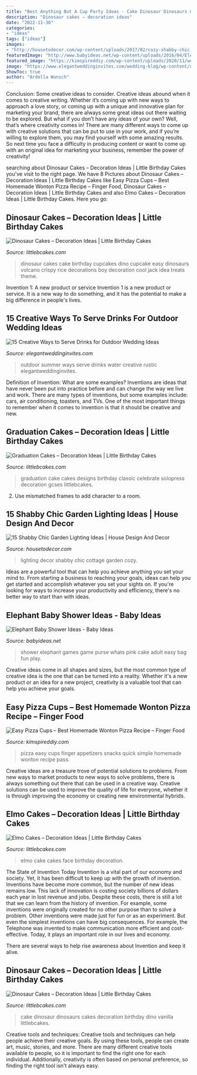 ```yaml
---
title: "Best Anything But A Cup Party Ideas - Cake Dinosaur Dinosaurs Cakes Decoration Birthday Dino Vanilla Littlebcakes"
description: "Dinosaur cakes – decoration ideas"
date: "2022-11-30"
categories:
- "ideas"
tags: ["ideas"]
images:
- "http://housetodecor.com/wp-content/uploads/2017/02/cozy-shabby-chic-cottage-lighting-decor.jpg"
featuredImage: "http://www.babyideas.net/wp-content/uploads/2016/04/Elephant-Baby-Shower-Games.jpg"
featured_image: "https://kimspireddiy.com/wp-content/uploads/2020/11/wonton-pizza-cups-1.jpg"
image: "https://www.elegantweddinginvites.com/wedding-blog/wp-content/uploads/2015/06/water-serve-ideas-for-summer-outdoor-wedding-ideas.jpg"
ShowToc: true
author: "Ardella Wunsch"
---
```



Conclusion: Some creative ideas to consider.
Creative ideas abound when it comes to creative writing. Whether it’s coming up with new ways to approach a love story, or coming up with a unique and innovative plan for marketing your brand, there are always some great ideas out there waiting to be explored. But what if you don’t have any ideas of your own? Well, that’s where creativity comes in! There are many different ways to come up with creative solutions that can be put to use in your work, and if you’re willing to explore them, you may find yourself with some amazing results. So next time you face a difficulty in producing content or want to come up with an original idea for marketing your business, remember the power of creativity!

	

		
searching about Dinosaur Cakes – Decoration Ideas | Little Birthday Cakes you've visit to the right page. We have 8 Pictures about Dinosaur Cakes – Decoration Ideas | Little Birthday Cakes like Easy Pizza Cups – Best Homemade Wonton Pizza Recipe – Finger Food, Dinosaur Cakes – Decoration Ideas | Little Birthday Cakes and also Elmo Cakes – Decoration Ideas | Little Birthday Cakes. Here you go:
		
    
## Dinosaur Cakes – Decoration Ideas | Little Birthday Cakes

<img loading=lazy src="http://www.littlebcakes.com/wp-content/uploads/2013/08/Dinosaur-Birthday-Cake1.jpg" onerror="this.onerror=null;this.src='https://tse1.mm.bing.net/th?id=OIP.FVTtsFlDF4Q7UPWDlbuZxwHaLJ&amp;pid=15.1';" alt="Dinosaur Cakes – Decoration Ideas | Little Birthday Cakes">

_Source: littlebcakes.com_

>dinosaur cakes cake birthday cupcakes dino cupcake easy dinosaurs volcano crispy rice decorations boy decoration cool jack idea treats theme. 

	

Invention 1: A new product or service
Invention 1 is a new product or service. It is a new way to do something, and it has the potential to make a big difference in people's lives.

    
## 15 Creative Ways To Serve Drinks For Outdoor Wedding Ideas

<img loading=lazy src="https://www.elegantweddinginvites.com/wedding-blog/wp-content/uploads/2015/06/water-serve-ideas-for-summer-outdoor-wedding-ideas.jpg" onerror="this.onerror=null;this.src='https://tse4.mm.bing.net/th?id=OIP.atQ8eeu_baGh4uEhvQptOgHaJ3&amp;pid=15.1';" alt="15 Creative Ways to Serve Drinks for Outdoor Wedding Ideas">

_Source: elegantweddinginvites.com_

>outdoor summer ways serve drinks water creative rustic elegantweddinginvites. 

	

Definition of Invention: What are some examples?
Inventions are ideas that have never been put into practice before and can change the way we live and work. There are many types of inventions, but some examples include: cars, air conditioning, toasters, and TVs. One of the most important things to remember when it comes to invention is that it should be creative and new.

    
## Graduation Cakes – Decoration Ideas | Little Birthday Cakes

<img loading=lazy src="https://www.littlebcakes.com/wp-content/uploads/2013/08/Graduation-Cake-Pics.jpg" onerror="this.onerror=null;this.src='https://tse4.mm.bing.net/th?id=OIP.FzF5xyvvONHBAF88429-cgHaJ4&amp;pid=15.1';" alt="Graduation Cakes – Decoration Ideas | Little Birthday Cakes">

_Source: littlebcakes.com_

>graduation cake cakes designs birthday classic celebrate solopress decoration gcses littlebcakes. 

	

2. Use mismatched frames to add character to a room.

    
## 15 Shabby Chic Garden Lighting Ideas | House Design And Decor

<img loading=lazy src="http://housetodecor.com/wp-content/uploads/2017/02/cozy-shabby-chic-cottage-lighting-decor.jpg" onerror="this.onerror=null;this.src='https://tse1.mm.bing.net/th?id=OIP.2H6apTIwn8AcO9qRGsbR6AHaJ-&amp;pid=15.1';" alt="15 Shabby Chic Garden Lighting Ideas | House Design And Decor">

_Source: housetodecor.com_

>lighting decor shabby chic cottage garden cozy. 

	

Ideas are a powerful tool that can help you achieve anything you set your mind to. From starting a business to reaching your goals, ideas can help you get started and accomplish whatever you set your sights on. If you're looking for ways to increase your productivity and efficiency, there's no better way to start than with ideas.

    
## Elephant Baby Shower Ideas - Baby Ideas

<img loading=lazy src="http://www.babyideas.net/wp-content/uploads/2016/04/Elephant-Baby-Shower-Games.jpg" onerror="this.onerror=null;this.src='https://tse3.mm.bing.net/th?id=OIP.j6VrxiDpbUumLzdU4SukkgAAAA&amp;pid=15.1';" alt="Elephant Baby Shower Ideas - Baby Ideas">

_Source: babyideas.net_

>shower elephant games game purse whats pink cake adult easy bag fun play. 

	

Creative ideas come in all shapes and sizes, but the most common type of creative idea is the one that can be turned into a reality. Whether it's a new product or an idea for a new project, creativity is a valuable tool that can help you achieve your goals.

    
## Easy Pizza Cups – Best Homemade Wonton Pizza Recipe – Finger Food

<img loading=lazy src="https://kimspireddiy.com/wp-content/uploads/2020/11/wonton-pizza-cups-1.jpg" onerror="this.onerror=null;this.src='https://tse2.mm.bing.net/th?id=OIP.oEmORceR1hnaIvZUZAsciAHaLH&amp;pid=15.1';" alt="Easy Pizza Cups – Best Homemade Wonton Pizza Recipe – Finger Food">

_Source: kimspireddiy.com_

>pizza easy cups finger appetizers snacks quick simple homemade wonton recipe pass. 

	

Creative ideas are a treasure trove of potential solutions to problems. From new ways to market products to new ways to solve problems, there is always something out there that can be used in a creative way. Creative solutions can be used to improve the quality of life for everyone, whether it is through improving the economy or creating new environmental hybrids.

    
## Elmo Cakes – Decoration Ideas | Little Birthday Cakes

<img loading=lazy src="http://www.littlebcakes.com/wp-content/uploads/2013/08/Elmo-Face-Cake.jpg" onerror="this.onerror=null;this.src='https://tse1.mm.bing.net/th?id=OIP.pwfvhHmYtdeA_Y_VT-6WNgHaKM&amp;pid=15.1';" alt="Elmo Cakes – Decoration Ideas | Little Birthday Cakes">

_Source: littlebcakes.com_

>elmo cake cakes face birthday decoration. 

	

The State of Invention Today
Invention is a vital part of our economy and society. Yet, it has been difficult to keep up with the growth of invention. Inventions have become more common, but the number of new ideas remains low. This lack of innovation is costing society billions of dollars each year in lost revenue and jobs.
Despite these costs, there is still a lot that we can learn from the history of invention. For example, some inventions were originally created for no other purpose than to solve a problem. Other inventions were made just for fun or as an experiment. But even the simplest inventions can have big consequences. For example, the Telephone was invented to make communication more efficient and cost-effective. Today, it plays an important role in our lives and economy.

There are several ways to help rise awareness about Invention and keep it alive.

    
## Dinosaur Cakes – Decoration Ideas | Little Birthday Cakes

<img loading=lazy src="http://www.littlebcakes.com/wp-content/uploads/2013/08/Dinosaurs-Cake.jpg" onerror="this.onerror=null;this.src='https://tse3.mm.bing.net/th?id=OIP.Nxhftm_HI0-gY88QRBSKhQHaGf&amp;pid=15.1';" alt="Dinosaur Cakes – Decoration Ideas | Little Birthday Cakes">

_Source: littlebcakes.com_

>cake dinosaur dinosaurs cakes decoration birthday dino vanilla littlebcakes. 

	

Creative tools and techniques:
Creative tools and techniques can help people achieve their creative goals. By using these tools, people can create art, music, stories, and more. There are many different creative tools available to people, so it is important to find the right one for each individual. Additionally, creativity is often based on personal preference, so finding the right tool isn't always easy.

